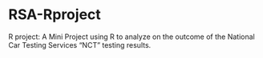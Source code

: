 # RSA-Rproject
R project: A Mini Project using R to analyze on the outcome of the National Car Testing Services “NCT” testing results.
